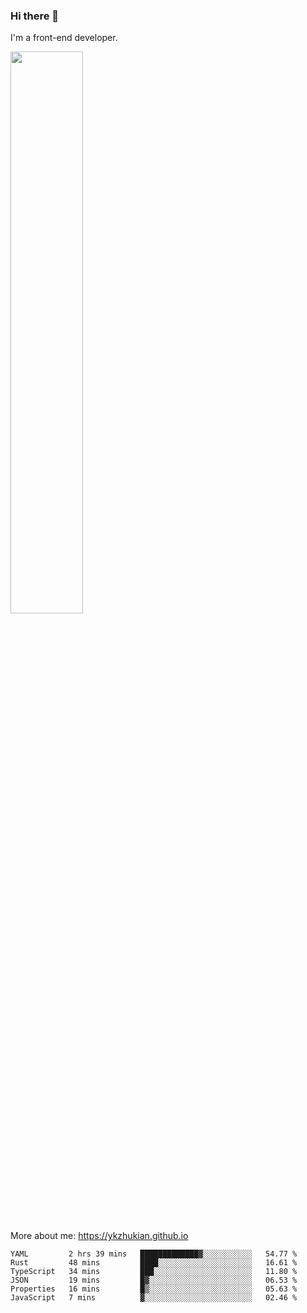 ### Hi there 👋

I'm a front-end developer.

[<img width="48%" src="https://github-readme-stats.vercel.app/api?username=ykzhukian&show_icons=true&theme=dracula">](https://github.com/anuraghazra/github-readme-stats)

More about me: 
https://ykzhukian.github.io

<!--START_SECTION:waka-->

```text
YAML         2 hrs 39 mins   █████████████▓░░░░░░░░░░░   54.77 %
Rust         48 mins         ████░░░░░░░░░░░░░░░░░░░░░   16.61 %
TypeScript   34 mins         ███░░░░░░░░░░░░░░░░░░░░░░   11.80 %
JSON         19 mins         █▓░░░░░░░░░░░░░░░░░░░░░░░   06.53 %
Properties   16 mins         █▒░░░░░░░░░░░░░░░░░░░░░░░   05.63 %
JavaScript   7 mins          ▓░░░░░░░░░░░░░░░░░░░░░░░░   02.46 %
```

<!--END_SECTION:waka-->

